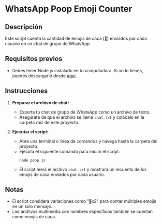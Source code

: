 # WhatsApp Poop Emoji Counter

## Descripción

Este script cuenta la cantidad de emojis de caca (💩) enviados por cada usuario en un chat de grupo de WhatsApp.

## Requisitos previos

- Debes tener Node.js instalado en tu computadora. Si no lo tienes, puedes descargarlo desde [aquí](https://nodejs.org/).

## Instrucciones

1. **Preparar el archivo de chat:**

   - Exporta tu chat de grupo de WhatsApp como un archivo de texto.
   - Asegúrate de que el archivo se llame `chat.txt` y colócalo en la carpeta raíz de este proyecto.

2. **Ejecutar el script:**
   - Abre una terminal o línea de comandos y navega hasta la carpeta del proyecto.
   - Ejecuta el siguiente comando para iniciar el script:
     ```
     node poop.js
     ```
   - El script leerá el archivo `chat.txt` y mostrará un recuento de los emojis de caca enviados por cada usuario.

## Notas

- El script considera variaciones como "💩x2" para contar múltiples emojis en un solo mensaje.
- Los archivos multimedia con nombres específicos también se cuentan como emojis de caca.
